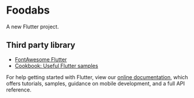 # Foodabs

A new Flutter project.

## Third party library

- [FontAwesome Flutter](https://pub.dev/packages/font_awesome_flutter)
- [Cookbook: Useful Flutter samples](https://flutter.dev/docs/cookbook)

For help getting started with Flutter, view our
[online documentation](https://flutter.dev/docs), which offers tutorials,
samples, guidance on mobile development, and a full API reference.
